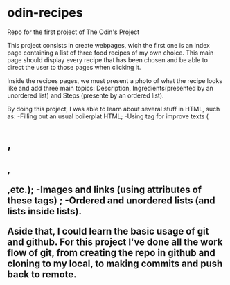 # odin-recipes
Repo for the first project of The Odin's Project 

This project consists in create webpages, wich the first one is an index page containing a list of three food recipes of my own choice. This main page should display every recipe that has been chosen and be able to direct the user to those pages when clicking it.

Inside the recipes pages, we must present a photo of what the recipe looks like and add three main topics: Description, Ingredients(presented by an unordered list) and Steps (presente by an ordered list).

By doing this project, I was able to learn about several stuff in HTML, such as:
    -Filling out an usual boilerplat HTML;
    -Using tag for improve texts (<h1>,<h2>,<p>,etc.);
    -Images and links (using attributes of these tags) ;
    -Ordered and unordered lists (and lists inside lists).

Aside that, I could learn the basic usage of git and github. For this project I've done all the work flow of git, from creating the repo in github and cloning to my local, to making commits and push back to remote.